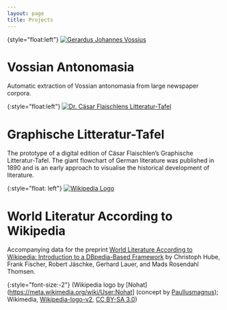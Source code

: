```yaml
---
layout: page
title: Projects
---
```


{style="float:left"}
[![Gerardus Johannes Vossius](../images/vossius.jpg "Automatic extraction of Vossian antonomasia from large newspaper corpora")](https://vossanto.weltliteratur.net/)

# Vossian Antonomasia

Automatic extraction of Vossian antonomasia from large newspaper corpora. 



{:style="float:left"}
[![Dr. Cäsar Flaischlens Litteratur-Tafel](../images/flaischlen.png "Graphische Litteratur-Tafel. Die Deutsche Litteratur und der Einfluß fremder Litteraturen auf ihren Verlauf (1890)")](https://litteratur-tafel.weltliteratur.net/)

# Graphische Litteratur-Tafel

The prototype of a digital edition of Cäsar Flaischlen’s Graphische
Litteratur-Tafel. The giant flowchart of German literature was
published in 1890 and is an early approach to visualise the historical
development of literature.


{:style="float: left"}
[![Wikipedia Logo](../images/wikipedia.png "World Literature According to Wikipedia")](https://data.weltliteratur.net/)

# World Literatur According to Wikipedia

Accompanying data for the preprint [World Literature According to
Wikipedia: Introduction to a DBpedia-Based
Framework](https://arxiv.org/abs/1701.00991) by Christoph Hube, Frank
Fischer, Robert Jäschke, Gerhard Lauer, and Mads Rosendahl Thomsen.

{:style="font-size:-2"}
(Wikipedia logo by [Nohat](https://meta.wikimedia.org/wiki/User:Nohat]
(concept by
[Paullusmagnus](https://meta.wikimedia.org/wiki/User:Paullusmagnus));
Wikimedia,
[Wikipedia-logo-v2](https://commons.wikimedia.org/wiki/File:Wikipedia-logo-v2.svg),
[CC BY-SA
3.0](https://creativecommons.org/licenses/by-sa/3.0/legalcode))
